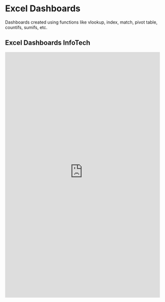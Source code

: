 # Excel Dashboards
Dashboards created using functions like vlookup, index, match, pivot table, countifs, sumifs, etc.

## **Excel Dashboards InfoTech**
<embed src="https://singhvishwesh007.github.io/excel-dashboards/Exce-Dashboards-InfoTech.pdf" width="100%" height="800px"/>
